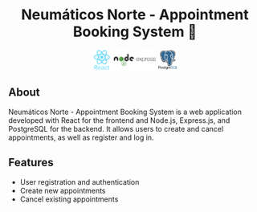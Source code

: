 <div align="center">
  <h1>Neumáticos Norte - Appointment Booking System 🚗</h1>
</div>

<p align="center">
  <img src="https://raw.githubusercontent.com/devicons/devicon/master/icons/react/react-original-wordmark.svg" alt="React" width="40" height="40"/>
  <img src="https://raw.githubusercontent.com/devicons/devicon/master/icons/nodejs/nodejs-original-wordmark.svg" alt="Node.js" width="40" height="40"/>
  <img src="https://raw.githubusercontent.com/devicons/devicon/master/icons/express/express-original-wordmark.svg" alt="Express.js" width="40" height="40"/>
  <img src="https://raw.githubusercontent.com/devicons/devicon/master/icons/postgresql/postgresql-original-wordmark.svg" alt="PostgreSQL" width="40" height="40"/>
</p>

## About
Neumáticos Norte - Appointment Booking System is a web application developed with React for the frontend and Node.js, Express.js, and PostgreSQL for the backend. It allows users to create and cancel appointments, as well as register and log in.

## Features
- User registration and authentication
- Create new appointments
- Cancel existing appointments
